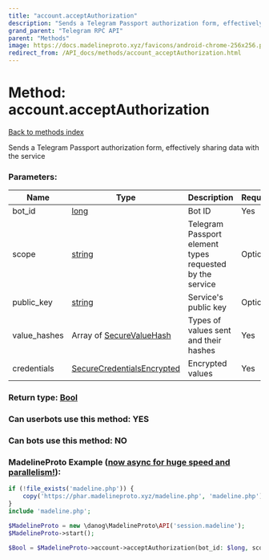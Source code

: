 ```yaml
---
title: "account.acceptAuthorization"
description: "Sends a Telegram Passport authorization form, effectively sharing data with the service"
grand_parent: "Telegram RPC API"
parent: "Methods"
image: https://docs.madelineproto.xyz/favicons/android-chrome-256x256.png
redirect_from: /API_docs/methods/account_acceptAuthorization.html
---
```

# Method: account.acceptAuthorization
[Back to methods index](index.html)



Sends a Telegram Passport authorization form, effectively sharing data with the service

### Parameters:

| Name     |    Type       | Description | Required |
|----------|---------------|-------------|----------|
|bot\_id|[long](/API_docs/types/long.html) | Bot ID | Yes|
|scope|[string](/API_docs/types/string.html) | Telegram Passport element types requested by the service | Optional|
|public\_key|[string](/API_docs/types/string.html) | Service's public key | Optional|
|value\_hashes|Array of [SecureValueHash](/API_docs/types/SecureValueHash.html) | Types of values sent and their hashes | Yes|
|credentials|[SecureCredentialsEncrypted](/API_docs/types/SecureCredentialsEncrypted.html) | Encrypted values | Yes|


### Return type: [Bool](/API_docs/types/Bool.html)

### Can userbots use this method: **YES**

### Can bots use this method: **NO**


### MadelineProto Example ([now async for huge speed and parallelism!](https://docs.madelineproto.xyz/docs/ASYNC.html)):


```php
if (!file_exists('madeline.php')) {
    copy('https://phar.madelineproto.xyz/madeline.php', 'madeline.php');
}
include 'madeline.php';

$MadelineProto = new \danog\MadelineProto\API('session.madeline');
$MadelineProto->start();

$Bool = $MadelineProto->account->acceptAuthorization(bot_id: $long, scope: 'string', public_key: 'string', value_hashes: [$SecureValueHash, $SecureValueHash], credentials: $SecureCredentialsEncrypted, );
```

